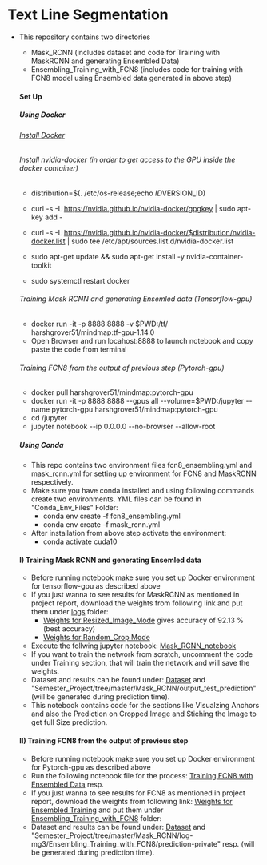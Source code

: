 # Text Line Segmentation
- This repository contains two directories
  - Mask_RCNN (includes dataset and code for Training with MaskRCNN and generating Ensembled Data)
  - Ensembling_Training_with_FCN8 (includes code for training with FCN8 model using Ensembled data generated in above step)
  
  
  #### Set Up
  ##### Using Docker
  ###### [Install Docker](https://phoenixnap.com/kb/how-to-install-docker-on-ubuntu-18-04)
  ###### Install nvidia-docker (in order to get access to the GPU inside the docker container)
  - distribution=$(. /etc/os-release;echo $ID$VERSION_ID)
  - curl -s -L https://nvidia.github.io/nvidia-docker/gpgkey | sudo apt-key add -
  - curl -s -L https://nvidia.github.io/nvidia-docker/$distribution/nvidia-docker.list | sudo tee /etc/apt/sources.list.d/nvidia-docker.list

  - sudo apt-get update && sudo apt-get install -y nvidia-container-toolkit
  - sudo systemctl restart docker

  ###### Training Mask RCNN and generating Ensemled data (Tensorflow-gpu)
  - docker run -it -p 8888:8888 -v $PWD:/tf/ harshgrover51/mindmap:tf-gpu-1.14.0
  - Open Browser and run locahost:8888 to launch notebook and copy paste the code from terminal
  ###### Training FCN8 from the output of previous step (Pytorch-gpu)
  -  docker pull harshgrover51/mindmap:pytorch-gpu
  -  docker run -it -p 8888:8888 --gpus all --volume=$PWD:/jupyter --name pytorch-gpu harshgrover51/mindmap:pytorch-gpu
  -  cd /jupyter
  -  jupyter notebook --ip 0.0.0.0 --no-browser --allow-root

  ##### Using Conda
  - This repo contains two environment files fcn8_ensembling.yml and mask_rcnn.yml for setting up environment for FCN8 and MaskRCNN respectively. 
  - Make sure you have conda installed and using following commands create two environments. YML files can be found in "Conda_Env_Files" Folder:
    - conda env create -f fcn8_ensembling.yml
    - conda env create -f mask_rcnn.yml
  - After installation from above step activate the environment:
    - conda activate cuda10
 
  #### I) Training Mask RCNN and generating Ensemled data
  - Before running notebook make sure you set up Docker environment for tensorflow-gpu as described above
  - If you just wanna to see results for MaskRCNN as mentioned in project report, download the weights from following link and put them under [logs](https://github.com/harshgrovr/Semester_Project/tree/master/Mask_RCNN/logs) folder:
    - [Weights for Resized_Image_Mode](https://drive.google.com/file/d/1Ln5RcC9RlzHK5NTMzjsF3_X5GXYp2F7L/view?usp=sharing) gives accuracy of 92.13 % (best accuracy)  
    - [Weights for Random_Crop Mode](https://drive.google.com/file/d/1dM_86GJXRrx8Bdo_Y4TeuL1H45aox56y/view?usp=sharing)
  -  Execute the follwing jupyter notebook: [Mask_RCNN_notebook](https://github.com/harshgrovr/Semester_Project/blob/master/Mask_RCNN/samples/shapes/MaskRCNN.ipynb)
  - If you want to train the network from scratch,  uncomment the code under Training section, that will train the network and will save the weights.  
  - Dataset and results can be found under: [Dataset](https://github.com/harshgrovr/Semester_Project/tree/master/Mask_RCNN/datasets/documents/images) and "Semester_Project/tree/master/Mask_RCNN/output_test_prediction" (will be generated during prediction time).
  - This notebook contains code for the sections like Visualzing Anchors and also the Prediction on Cropped Image and Stiching the Image to get full Size prediction.
 
  #### II) Training FCN8 from the output of previous step
    - Before running notebook make sure you set up Docker environment for Pytorch-gpu as described above
    - Run the following notebook file for the process: [Training FCN8 with Ensembled Data](https://github.com/harshgrovr/Semester_Project/blob/master/Ensembling_Training_with_FCN8/Ensembling_training_with_FCN8.ipynb) resp.
    - If you just wanna to see results for FCN8 as mentioned in project report, download the weights from following link: [Weights for Ensembled Training](https://drive.google.com/file/d/1WbUGWWRz_gxLZlhRTtE6IVoOvUGvj4lS/view?usp=sharing) and put them under [Ensembling_Training_with_FCN8](https://github.com/harshgrovr/Semester_Project/tree/master/Ensembling_Training_with_FCN8) folder:
    - Dataset and results can be found under: [Dataset](https://github.com/harshgrovr/Semester_Project/tree/master/Ensembling_Training_with_FCN8) and "Semester_Project/tree/master/Mask_RCNN/log-mg3/Ensembling_Training_with_FCN8/prediction-private" resp. (will be generated during prediction time).
  
